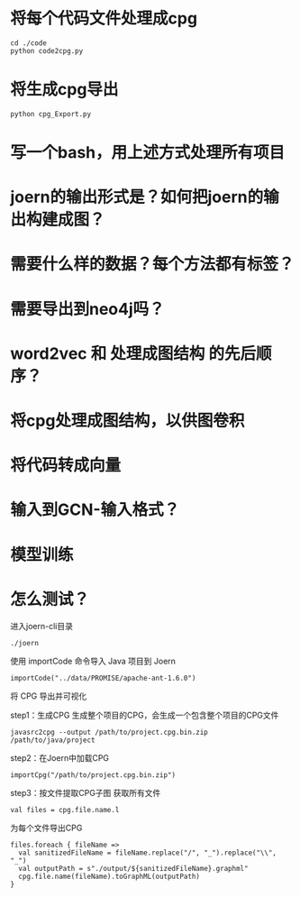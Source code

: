 # 将每个代码文件处理成cpg
```
cd ./code
python code2cpg.py
```

# 将生成cpg导出
```
python cpg_Export.py
```

# 写一个bash，用上述方式处理所有项目

# joern的输出形式是？如何把joern的输出构建成图？
# 需要什么样的数据？每个方法都有标签？

# 需要导出到neo4j吗？

# word2vec 和 处理成图结构 的先后顺序？

# 将cpg处理成图结构，以供图卷积

# 将代码转成向量

# 输入到GCN-输入格式？

# 模型训练

# 怎么测试？




进入joern-cli目录
```
./joern 
```

使用 importCode 命令导入 Java 项目到 Joern
```
importCode("../data/PROMISE/apache-ant-1.6.0")
```

将 CPG 导出并可视化



step1：生成CPG
生成整个项目的CPG，会生成一个包含整个项目的CPG文件
```
javasrc2cpg --output /path/to/project.cpg.bin.zip /path/to/java/project
```

step2：在Joern中加载CPG
```
importCpg("/path/to/project.cpg.bin.zip")
```

step3：按文件提取CPG子图
获取所有文件
```
val files = cpg.file.name.l
```
为每个文件导出CPG
```
files.foreach { fileName =>
  val sanitizedFileName = fileName.replace("/", "_").replace("\\", "_")
  val outputPath = s"./output/${sanitizedFileName}.graphml"
  cpg.file.name(fileName).toGraphML(outputPath)
}
```

